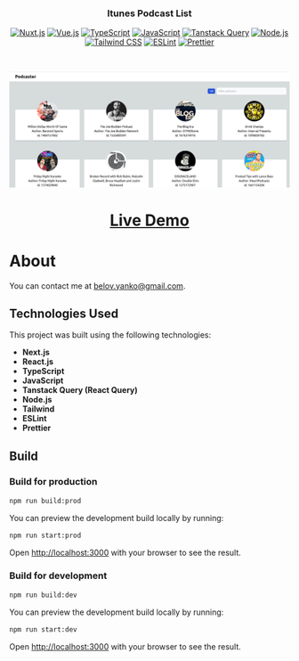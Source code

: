 <h3 align="center">Itunes Podcast List</h3>

<p align="center">
<a href="https://nextjs.org"><img src="https://img.shields.io/badge/Next.js-%23ffffff.svg?style=for-the-badge&logo=next.js&logoColor=000000" alt="Nuxt.js"></a>
<a href="https://react.dev/"><img src="https://img.shields.io/badge/React.js-%23000000.svg?style=for-the-badge&logo=react&logoColor=61DAFB" alt="Vue.js"></a>
<a href="https://www.typescriptlang.org/"><img src="https://img.shields.io/badge/TypeScript-%233178C6.svg?style=for-the-badge&logo=typescript&logoColor=white" alt="TypeScript"></a>
<a href="https://developer.mozilla.org/en-US/docs/Web/JavaScript"><img src="https://img.shields.io/badge/JavaScript-%23F7DF1E.svg?style=for-the-badge&logo=javascript&logoColor=black" alt="JavaScript"></a>
<a href="https://tanstack.com/query/latest/"><img src="https://img.shields.io/badge/Tanstack Query-%23FF4154.svg?style=for-the-badge&logo=react-query&logoColor=000000" alt="Tanstack Query"></a>
<a href="https://nodejs.org/"><img src="https://img.shields.io/badge/Node.js-%23339933.svg?style=for-the-badge&logo=node.js&logoColor=white" alt="Node.js"></a>
<a href="https://tailwindcss.com/"><img src="https://img.shields.io/badge/Tailwind_CSS-%2306B6D4.svg?style=for-the-badge&logo=tailwind-css&logoColor=white" alt="Tailwind CSS"></a>
<a href="https://eslint.org/"><img src="https://img.shields.io/badge/ESLint-%234B32C3.svg?style=for-the-badge&logo=eslint&logoColor=white" alt="ESLint"></a>
<a href="https://prettier.io/"><img src="https://img.shields.io/badge/Prettier-%231A2B34.svg?style=for-the-badge&logo=prettier&logoColor=white" alt="Prettier"></a>
</p>
<br />

<p align="center">
<img src="./screenshots/img.png" alt="Clone of Netflix" />
</p>

<h1 align="center">
<a href="https://itunes-podcast-list.vercel.app/">Live Demo</a>
</h1>

# About

You can contact me at [belov.yanko@gmail.com](mailto:belov.yanko@gmail.com).

## Technologies Used

This project was built using the following technologies:

- **Next.js**
- **React.js**
- **TypeScript**
- **JavaScript**
- **Tanstack Query (React Query)**
- **Node.js**
- **Tailwind**
- **ESLint**
- **Prettier**


## Build

### Build for production

```bash
npm run build:prod
```
You can preview the development build locally by running:

```bash 
npm run start:prod
```
Open [http://localhost:3000](http://localhost:3000) with your browser to see the result.

### Build for development

```bash
npm run build:dev
```
You can preview the development build locally by running:

```bash 
npm run start:dev
```
Open [http://localhost:3000](http://localhost:3000) with your browser to see the result.

